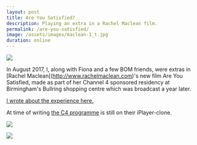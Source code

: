 ```yaml
---
layout: post
title: Are You Satisfied?
description: Playing an extra in a Rachel Maclean film.
permalink: /are-you-satisfied/
image: /assets/images/maclean-1_t.jpg
duration: online
---
```


![](http://art.peteashton.com/assets/images/maclean-bullring.jpg)

In August 2017, I, along with Fiona and a few BOM friends, were extras in [Rachel Maclean[(http://www.rachelmaclean.com)'s new film Are You Satisfied, made as part of her Channel 4 sponsored residency at Birmingham's Bullring shopping centre which was broadcast a year later. 

[I wrote about the experience here.](http://blog.peteashton.com/1533688860)

At time of writing [the C4 programme](https://www.channel4.com/programmes/the-shopping-centre-artist-in-residence) is still on their iPlayer-clone. 

![](http://art.peteashton.com/assets/images/maclean_pete.jpg)

![](http://art.peteashton.com/assets/images/maclean-1.jpg)

